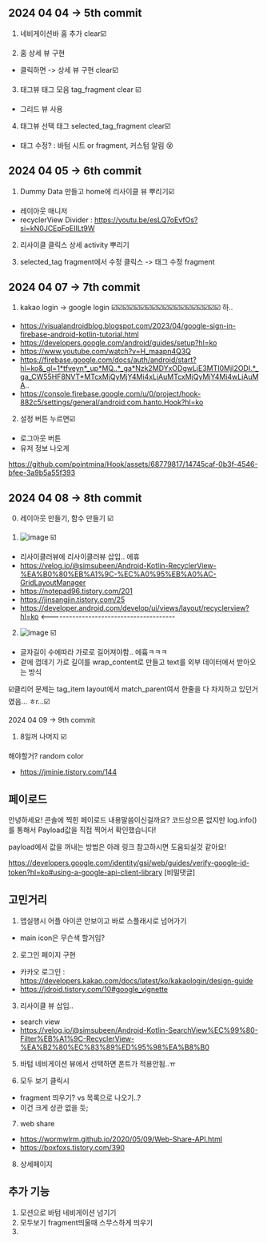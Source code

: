 2024 04 04 -> 5th commit
-

1. 네비게이션바 홈 추가 clear☑️
    
2. 홈 상세 뷰 구현
- 클릭하면 -> 상세 뷰 구현 clear☑️


3. 태그뷰 태그 모음 tag_fragment  clear ☑️
- 그리드 뷰 사용

4. 태그뷰 선택 태그 selected_tag_fragment clear☑️
- 태그 수정? : 바텀 시트 or fragment, 커스텀 알림 😵

2024 04 05 -> 6th commit
-

1. Dummy Data 만들고 home에 리사이클 뷰 뿌리기☑️
- 레이아웃 매니저
- recyclerView Divider : https://youtu.be/esLQ7oEvfOs?si=kN0JCEpFoEIILt9W

2. 리사이클 클릭스 상세 activity 뿌리기

3. selected_tag fragment에서 수정 클릭스 -> 태그 수정 fragment 


2024 04 07 -> 7th commit
-

1. kakao login -> google login ☑️☑️☑️☑️☑️☑️☑️☑️☑️☑️☑️☑️☑️☑️☑️☑️☑️☑️☑️ 하..
- https://visualandroidblog.blogspot.com/2023/04/google-sign-in-firebase-android-kotlin-tutorial.html
- https://developers.google.com/android/guides/setup?hl=ko
- https://www.youtube.com/watch?v=H_maapn4Q3Q
- https://firebase.google.com/docs/auth/android/start?hl=ko&_gl=1*tfveyn*_up*MQ..*_ga*Nzk2MDYxODgwLjE3MTI0MjI2ODI.*_ga_CW55HF8NVT*MTcxMjQyMjY4Mi4xLjAuMTcxMjQyMjY4Mi4wLjAuMA..
- https://console.firebase.google.com/u/0/project/hook-882c5/settings/general/android:com.hanto.Hook?hl=ko


2. 설정 버튼 누르면☑️
- 로그아웃 버튼
- 유저 정보 나오게

https://github.com/pointmina/Hook/assets/68779817/14745caf-0b3f-4546-bfee-3a9b5a55f393

2024 04 08 -> 8th commit
-

0. 레이아웃 만들기, 함수 만들기 ☑️

2. ![image](https://github.com/pointmina/Hook/assets/68779817/8252ed3e-6185-425f-b675-a1a82247cad5)   ☑️
- 리사이클러뷰에 리사이클러뷰 삽입.. 에휴
- https://velog.io/@simsubeen/Android-Kotlin-RecyclerView-%EA%B0%80%EB%A1%9C-%EC%A0%95%EB%A0%AC-GridLayoutManager
- https://notepad96.tistory.com/201
- https://jinsangjin.tistory.com/25
- https://developer.android.com/develop/ui/views/layout/recyclerview?hl=ko <---------------------------------------


2. ![image](https://github.com/pointmina/Hook/assets/68779817/6ea96baf-456a-4a62-ad78-0b48cf506f49) ☑️
- 글자길이 수에따라 가로로 길어져야함.. 에흌ㅋㅋㅋ
- 겉에 껍데기 가로 길이를 wrap_content로 만들고 text를 외부 데이터에서 받아오는 방식

☑️클리어 문제는 tag_item layout에서 match_parent여서 한줄을 다 차지하고 있던거였음... ㅎr...☑️

2024 04 09 -> 9th commit

1. 8일꺼 나머지 ☑️

해야할거? random color 
- https://jminie.tistory.com/144


페이로드
-
안녕하세요! 콘솔에 찍힌 페이로드 내용말씀이신걸까요? 코드상으론 없지만 log.info()를 통해서 Payload값을 직접 찍어서 확인했습니다!

payload에서 값을 꺼내는 방법은 아래 링크 참고하시면 도움되실것 같아요!

https://developers.google.com/identity/gsi/web/guides/verify-google-id-token?hl=ko#using-a-google-api-client-library [비밀댓글]



고민거리
-

1. 앱실행시 어플 아이콘 안보이고 바로 스플래시로 넘어가기
- main icon은 무슨색 할거임?

2. 로그인 페이지 구현
- 카카오 로그인 : https://developers.kakao.com/docs/latest/ko/kakaologin/design-guide
- https://jdroid.tistory.com/10#google_vignette
    
3. 리사이클 뷰 삽입..
- search view
- https://velog.io/@simsubeen/Android-Kotlin-SearchView%EC%99%80-Filter%EB%A1%9C-RecyclerView-%EA%B2%80%EC%83%89%ED%95%98%EA%B8%B0

5. 바텀 네비게이션 뷰에서 선택하면 폰트가 적용안됨..ㅠ

6. 모두 보기 클릭시
- fragment 띄우기? vs 목록으로 나오기..?
- 이건 크게 상관 없을 듯;

7. web share
- https://wormwlrm.github.io/2020/05/09/Web-Share-API.html
- https://boxfoxs.tistory.com/390

8. 상세페이지

추가 기능 
-

1. 모션으로 바텀 네비게이션 넘기기
2. 모두보기 fragment띄울때 스무스하게 띄우기
3.  
